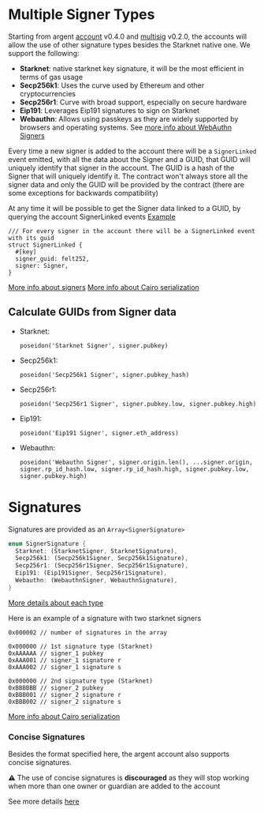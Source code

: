# Multiple Signer Types

Starting from argent [account](./argent_account.md) v0.4.0 and [multisig](./multisig.md) v0.2.0, the accounts will allow the use of other signature types besides the Starknet native one. We support the following:

- **Starknet**: native starknet key signature, it will be the most efficient in terms of gas usage
- **Secp256k1**: Uses the curve used by Ethereum and other cryptocurrencies
- **Secp256r1**: Curve with broad support, especially on secure hardware
- **Eip191**: Leverages Eip191 signatures to sign on Starknet
- **Webauthn**: Allows using passkeys as they are widely supported by browsers and operating systems. See [more info about WebAuthn Signers](./webauthn.md)

Every time a new signer is added to the account there will be a `SignerLinked` event emitted, with all the data about the Signer and a GUID, that GUID will uniquely identify that signer in the account. The GUID is a hash of the Signer that will uniquely identify it. The contract won't always store all the signer data and only the GUID will be provided by the contract (there are some exceptions for backwards compatibility)

At any time it will be possible to get the Signer data linked to a GUID, by querying the account SignerLinked events
[Example](../scripts/query-guid-info.ts)

```
/// For every signer in the account there will be a SignerLinked event with its guid
struct SignerLinked {
  #[key]
  signer_guid: felt252,
  signer: Signer,
}
```

[More info about signers](../src/signer/signer_signature.cairo)
[More info about Cairo serialization](https://docs.starknet.io/documentation/architecture_and_concepts/Smart_Contracts/serialization_of_Cairo_types/#data_types_of_252_bits_or_less)

## Calculate GUIDs from Signer data

- Starknet:

  `poseidon('Starknet Signer', signer.pubkey)`

- Secp256k1:

  `poseidon('Secp256k1 Signer', signer.pubkey_hash)`

- Secp256r1:

  `poseidon('Secp256r1 Signer', signer.pubkey.low, signer.pubkey.high)`

- Eip191:

  `poseidon('Eip191 Signer', signer.eth_address)`

- Webauthn:

  `poseidon('Webauthn Signer', signer.origin.len(), ...signer.origin, signer.rp_id_hash.low, signer.rp_id_hash.high, signer.pubkey.low, signer.pubkey.high)`

# Signatures

Signatures are provided as an `Array<SignerSignature>`

```rust
enum SignerSignature {
  Starknet: (StarknetSigner, StarknetSignature),
  Secp256k1: (Secp256k1Signer, Secp256k1Signature),
  Secp256r1: (Secp256r1Signer, Secp256r1Signature),
  Eip191: (Eip191Signer, Secp256r1Signature),
  Webauthn: (WebauthnSigner, WebauthnSignature),
}
```

[More details about each type](../src/signer/signer_signature.cairo)

Here is an example of a signature with two starknet signers

```
0x000002 // number of signatures in the array

0x000000 // 1st signature type (Starknet)
0xAAAAAA // signer_1 pubkey
0xAAA001 // signer_1 signature r
0xAAA002 // signer_1 signature s

0x000000 // 2nd signature type (Starknet)
0xBBBBBB // signer_2 pubkey
0xBBB001 // signer_2 signature r
0xBBB002 // signer_2 signature s
```

[More info about Cairo serialization](https://docs.starknet.io/documentation/architecture_and_concepts/Smart_Contracts/serialization_of_Cairo_types/#data_types_of_252_bits_or_less)

### Concise Signatures

Besides the format specified here, the argent account also supports concise signatures.

**⚠️** The use of concise signatures is **discouraged** as they will stop working when more than one owner or guardian are added to the account

See more details [here](./argent_account.md#concise-format)
